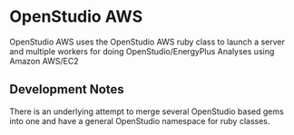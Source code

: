 OpenStudio AWS
==============

OpenStudio AWS uses the OpenStudio AWS ruby class to launch a server and multiple workers for doing 
OpenStudio/EnergyPlus Analyses using Amazon AWS/EC2


Development Notes
-----------------

There is an underlying attempt to merge several OpenStudio based gems into one and have a general 
OpenStudio namespace for ruby classes.
